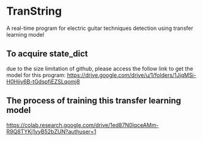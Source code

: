 # TranString
A real-time program for electric guitar techniques detection using transfer learning model

## To acquire state_dict
due to the size limitation of github, please access the follow link to get the model for this program:
https://drive.google.com/drive/u/1/folders/1JjqMSj-H0Hiiy6B-tGdspfiEZSLqomj8

## The process of training this transfer learning model
https://colab.research.google.com/drive/1ed87N0lqceAMm-R9Q8TYKj1yyB52bZUN?authuser=1
